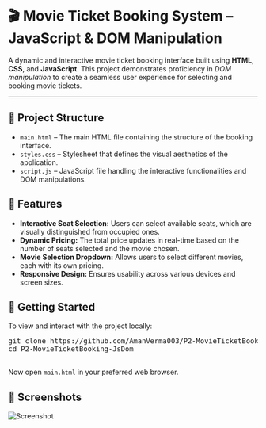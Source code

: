  <h1>🎬 <strong>Movie Ticket Booking System – JavaScript & DOM Manipulation</strong></h1>

  <p>
    A dynamic and interactive movie ticket booking interface built using <strong>HTML</strong>, <strong>CSS</strong>, and <strong>JavaScript</strong>. 
    This project demonstrates proficiency in <em>DOM manipulation</em> to create a seamless user experience for selecting and booking movie tickets.
  </p>

  <hr>

  <h2>📁 Project Structure</h2>
  <ul>
    <li><code>main.html</code> – The main HTML file containing the structure of the booking interface.</li>
    <li><code>styles.css</code> – Stylesheet that defines the visual aesthetics of the application.</li>
    <li><code>script.js</code> – JavaScript file handling the interactive functionalities and DOM manipulations.</li>
  </ul>

  <h2>🎨 Features</h2>
  <ul>
    <li><strong>Interactive Seat Selection:</strong> Users can select available seats, which are visually distinguished from occupied ones.</li>
    <li><strong>Dynamic Pricing:</strong> The total price updates in real-time based on the number of seats selected and the movie chosen.</li>
    <li><strong>Movie Selection Dropdown:</strong> Allows users to select different movies, each with its own pricing.</li>
    <li><strong>Responsive Design:</strong> Ensures usability across various devices and screen sizes.</li>
  </ul>

  <h2>🚀 Getting Started</h2>
  <p>To view and interact with the project locally:</p>
  <pre>
git clone https://github.com/AmanVerma003/P2-MovieTicketBooking-JsDom.git
cd P2-MovieTicketBooking-JsDom
  </pre>
  <p>Now open <code>main.html</code> in your preferred web browser.</p>

  <h2>📸 Screenshots</h2>
  <p>
    <img src="https://github.com/user-attachments/assets/346f8139-ce40-4669-822d-83ee3de8acb5" alt="Screenshot">
  </p> 
